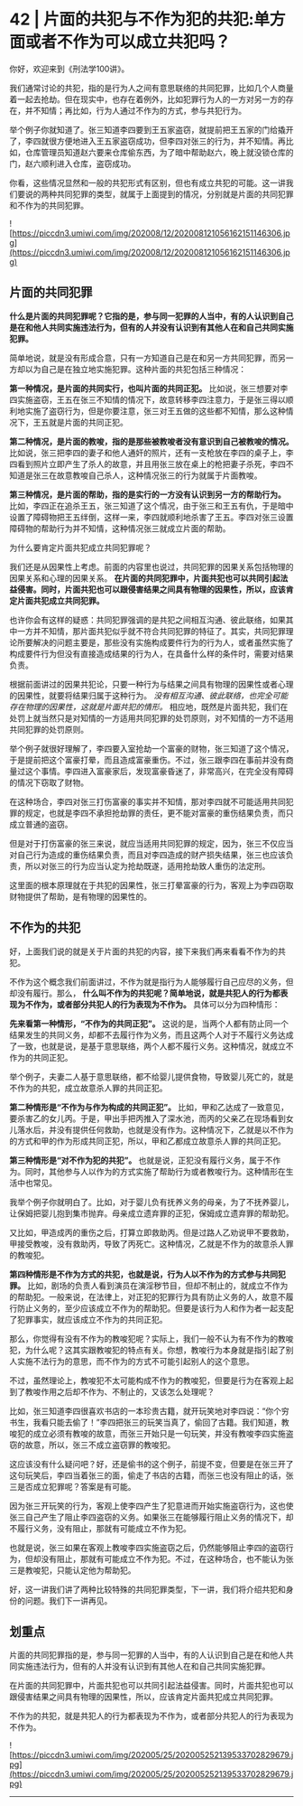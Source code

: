 # 42 | 片面的共犯与不作为犯的共犯:单方面或者不作为可以成立共犯吗？

你好，欢迎来到《刑法学100讲》。

我们通常讨论的共犯，指的是行为人之间有意思联络的共同犯罪，比如几个人商量着一起去抢劫。但在现实中，也存在着例外，比如犯罪行为人的一方对另一方的存在，并不知情；再比如，行为人通过不作为的方式，参与共犯行为。

举个例子你就知道了。张三知道李四要到王五家盗窃，就提前把王五家的门给撬开了，李四就很方便地进入王五家盗窃成功，但李四对张三的行为，并不知情。再比如，仓库管理员知道赵六要来仓库偷东西，为了暗中帮助赵六，晚上就没锁仓库的门，赵六顺利进入仓库，盗窃成功。

你看，这些情况显然和一般的共犯形式有区别，但也有成立共犯的可能。这一讲我们要说的两种共同犯罪的类型，就属于上面提到的情况，分别就是片面的共同犯罪和不作为的共同犯罪。

![https://piccdn3.umiwi.com/img/202008/12/202008121056162151146306.jpg](https://piccdn3.umiwi.com/img/202008/12/202008121056162151146306.jpg)

## 片面的共同犯罪

 **什么是片面的共同犯罪呢？它指的是，参与同一犯罪的人当中，有的人认识到自己是在和他人共同实施违法行为，但有的人并没有认识到有其他人在和自己共同实施犯罪。**

简单地说，就是没有形成合意，只有一方知道自己是在和另一方共同犯罪，而另一方却以为自己是在独立地实施犯罪。这种片面的共犯包括三种情况：

 **第一种情况，是片面的共同实行，也叫片面的共同正犯。** 比如说，张三想要对李四实施盗窃，王五在张三不知情的情况下，故意转移李四注意力，于是张三得以顺利地实施了盗窃行为，但是你要注意，张三对王五做的这些都不知情，那么这种情况下，王五就是片面的共同正犯。

 **第二种情况，是片面的教唆，指的是那些被教唆者没有意识到自己被教唆的情况。** 比如说，张三把李四的妻子和他人通奸的照片，还有一支枪放在李四的桌子上，李四看到照片立即产生了杀人的故意，并且用张三放在桌上的枪把妻子杀死，李四不知道是张三在故意教唆自己杀人，这种情况张三的行为就属于片面教唆。

 **第三种情况，是片面的帮助，指的是实行的一方没有认识到另一方的帮助行为。** 比如，李四正在追杀王五，张三知道了这个情况，由于张三和王五有仇，于是暗中设置了障碍物把王五绊倒，这样一来，李四就顺利地杀害了王五。李四对张三设置障碍物的帮助行为并不知情，这种情况张三就成立片面的帮助。

为什么要肯定片面共犯成立共同犯罪呢？

我们还是从因果性上考虑。前面的内容里也说过，共同犯罪的因果关系包括物理的因果关系和心理的因果关系。 **在片面的共同犯罪中，片面共犯也可以共同引起法益侵害。同时，片面共犯也可以跟侵害结果之间具有物理的因果性，所以，应该肯定片面共犯成立共同犯罪。**

也许你会有这样的疑惑：共同犯罪强调的是共犯之间相互沟通、彼此联络，如果其中一方并不知情，那片面共犯似乎就不符合共同犯罪的特征了。其实，共同犯罪理论所要解决的问题主要是，那些没有实施构成要件行为的行为人，或者虽然实施了构成要件行为但没有直接造成结果的行为人，在具备什么样的条件时，需要对结果负责。

根据前面讲过的因果共犯论，只要一种行为与结果之间具有物理的因果性或者心理的因果性，就要将结果归属于这种行为。 *没有相互沟通、彼此联络，也完全可能存在物理的因果性，这就是片面共犯的情形。* 相应地，既然是片面共犯，我们在处罚上就当然只是对知情的一方适用共同犯罪的处罚原则，对不知情的一方不适用共同犯罪的处罚原则。

举个例子就很好理解了，李四要入室抢劫一个富豪的财物，张三知道了这个情况，于是提前把这个富豪打晕，而且造成富豪重伤。不过，张三跟李四在事前并没有商量过这个事情。李四进入富豪家后，发现富豪昏迷了，非常高兴，在完全没有障碍的情况下窃取了财物。

在这种场合，李四对张三打伤富豪的事实并不知情，那对李四就不可能适用共同犯罪的规定，也就是李四不承担抢劫罪的责任，更不能对富豪的重伤结果负责，而只成立普通的盗窃。

但是对于打伤富豪的张三来说，就应当适用共同犯罪的规定，因为，张三不仅应当对自己行为造成的重伤结果负责，而且对李四造成的财产损失结果，张三也应该负责，所以对张三的行为应当认定为抢劫既遂，适用抢劫致人重伤的法定刑。

这里面的根本原理就在于共犯的因果性，张三打晕富豪的行为，客观上为李四窃取财物提供了帮助，是有物理的因果性的。

## 不作为的共犯

好，上面我们说的就是关于片面的共犯的内容，接下来我们再来看看不作为的共犯。

不作为这个概念我们前面讲过，不作为就是指行为人能够履行自己应尽的义务，但却没有履行。那么， **什么叫不作为的共犯呢？简单地说，就是共犯人的行为都表现为不作为，或者部分共犯人的行为表现为不作为。** 具体可以分为四种情形：

 **先来看第一种情形，“不作为的共同正犯”。** 这说的是，当两个人都有防止同一个结果发生的共同义务，却都不去履行作为义务，而且这两个人对于不履行义务达成了一致，也就是说，是基于意思联络，两个人都不履行义务。这种情况，就成立不作为的共同正犯。

举个例子，夫妻二人基于意思联络，都不给婴儿提供食物，导致婴儿死亡的，就是不作为的共犯，成立故意杀人罪的共同正犯。

 **第二种情形是“不作为与作为构成的共同正犯”。** 比如，甲和乙达成了一致意见，要杀害乙的女儿丙。于是，甲出手把丙推入了深水池，而丙的父亲乙在现场看到女儿落水后，并没有提供任何救助，也就是没有作为。这种情况下，乙就是以不作为的方式和甲的作为形成共同正犯，所以，甲和乙都成立故意杀人罪的共同正犯。

 **第三种情形是“对不作为犯的共犯”。** 也就是说，正犯没有履行义务，属于不作为。同时，其他参与人以作为的方式实施了帮助行为或者教唆行为。这种情形在生活中也常见。

我举个例子你就明白了。比如，对于婴儿负有抚养义务的母亲，为了不抚养婴儿，让保姆把婴儿抱到集市抛弃。母亲成立遗弃罪的正犯，保姆成立遗弃罪的帮助犯。

又比如，甲造成丙的重伤之后，打算立即救助丙。但是过路人乙劝说甲不要救助，甲接受教唆，没有救助丙，导致了丙死亡。这种情况，乙就是不作为的故意杀人罪的教唆犯。

 **第四种情形是不作为方式的共犯，也就是说，行为人以不作为的方式参与共同犯罪。** 比如，剧场的负责人看到演员在演淫秽节目，但却不制止的，就成立不作为的帮助犯。一般来说，在法律上，对正犯的犯罪行为具有防止义务的人，故意不履行防止义务的，至少应该成立不作为的帮助犯。但要是该行为人和作为者一起支配了犯罪事实，就应该成立不作为的共同正犯。

那么，你觉得有没有不作为的教唆犯呢？实际上，我们一般不认为有不作为的教唆犯，为什么呢？这其实跟教唆犯的特点有关。你想，教唆行为本身就是指引起了别人实施不法行为的意思，而不作为的方式不可能引起别人的这个意思。

不过，虽然理论上，教唆犯不太可能构成不作为的教唆犯，但要是行为在客观上起到了教唆作用之后却不作为、不制止的，又该怎么处理呢？

比如，张三知道李四很喜欢书店的一本珍贵古籍，就开玩笑地对李四说：“你个穷书生，我看只能去偷了！”李四把张三的玩笑当真了，偷回了古籍。我们知道，教唆犯的成立必须有教唆的故意，而张三开始只是一句玩笑，并没有教唆李四实施盗窃的故意，所以，张三不成立盗窃罪的教唆犯。

这应该没有什么疑问吧？好，还是偷书的这个例子，前提不变，但要是在张三开了这句玩笑后，李四当着张三的面，偷走了书店的古籍，而张三也没有阻止的话，张三是否成立犯罪呢？答案是有可能。

因为张三开玩笑的行为，客观上使李四产生了犯意进而开始实施盗窃行为，这也使张三自己产生了阻止李四盗窃的义务。如果张三在能够履行阻止义务的情况下，却不履行义务，没有阻止，那就有可能成立不作为犯。

也就是说，张三如果在客观上教唆李四实施盗窃之后，仍然能够阻止李四的盗窃行为，但却没有阻止，那就有可能成立不作为犯。不过，在这种场合，也不能认为张三是教唆犯，只能认定他为帮助犯。

好，这一讲我们讲了两种比较特殊的共同犯罪类型，下一讲，我们将介绍共犯和身份的问题。我们下一讲再见。

## 划重点

片面的共同犯罪指的是，参与同一犯罪的人当中，有的人认识到自己是在和他人共同实施违法行为，但有的人并没有认识到有其他人在和自己共同实施犯罪。

在片面的共同犯罪中，片面共犯也可以共同引起法益侵害。同时，片面共犯也可以跟侵害结果之间具有物理的因果性，所以，应该肯定片面共犯成立共同犯罪。

不作为的共犯，就是共犯人的行为都表现为不作为，或者部分共犯人的行为表现为不作为。

![https://piccdn3.umiwi.com/img/202005/25/202005252139533702829679.jpg](https://piccdn3.umiwi.com/img/202005/25/202005252139533702829679.jpg)

---
